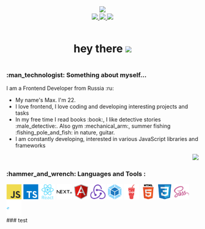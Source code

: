 <div id="header" align="center">
  <img src="https://media.giphy.com/media/JIX9t2j0ZTN9S/giphy.gif" width="250"/>
</div>
<div id="bages" align="center">
  <a href='https://vk.com/maks.ops96'>
    <img src="https://img.shields.io/badge/Vkontakte-blue?style=for-the-badge&logo=Vk&logoColor=white" />
  </a>
  <a href='https://www.instagram.com/maxiim.it?igsh=MXZzeXh2Y2t5bm1zOQ=='>
    <img src="https://img.shields.io/badge/instagram-red?style=for-the-badge&logo=Instagram&logoColor=white" />
  </a>
  <a href='https://t.me/maxiimit'>
    <img src="https://img.shields.io/badge/Telegram-blue?style=for-the-badge&logo=Telegram&logoColor=white" />
  </a>
</div>
<div align="center">
  <img src="https://komarev.com/ghpvc/?username=MaxTyson27e&style=flat-square&color=blue" alt=""/>
</div>
<h1 align="center">
  hey there
  <img src="https://media.giphy.com/media/hvRJCLFzcasrR4ia7z/giphy.gif" width="30px"/>
</h1>
<div>
  <div align="left" style="float: left">
    <h3>
      :man_technologist: Something about myself...
    </h3>
    <p>I am a Frontend Developer from Russia :ru:</p>
    <ul>
      <li>My name's Max. I'm 22. </li>
      <li>I love frontend, I love coding and developing interesting projects and tasks</li>
      <li>In my free time I read books :book:, I like detective stories :male_detective:. Also gym :mechanical_arm:, summer fishing :fishing_pole_and_fish: in nature, guitar.</li>
      <li>I am constantly developing, interested in various JavaScript libraries and frameworks</li>
    </ul>
  </div>
  <div align="right" vertical-align="middle">
    <img src="https://media.giphy.com/media/nZUcWtrNqs9Nu/giphy.gif" width="300px" />
  </div>
</div>
<h3>
  :hammer_and_wrench: Languages and Tools :
</h3>
<div>
  <img src="https://github.com/devicons/devicon/blob/master/icons/javascript/javascript-original.svg" width="40px" heigth="40px"/>
  <img width="40px" heigth="40px" src="https://github.com/devicons/devicon/blob/master/icons/typescript/typescript-original.svg"/>
  <img width="40px" heigth="40px" src="https://github.com/devicons/devicon/blob/master/icons/react/react-original-wordmark.svg"/>
  <img width="40px" heigth="40px" src="https://github.com/devicons/devicon/blob/master/icons/nextjs/nextjs-original-wordmark.svg"/>
  <img width="40px" heigth="40px" src="https://github.com/devicons/devicon/blob/master/icons/angularjs/angularjs-original.svg"/>
  <img width="40px" heigth="40px" src="https://github.com/devicons/devicon/blob/master/icons/redux/redux-original.svg"/>
  <img width="40px" heigth="40px" src="https://github.com/devicons/devicon/blob/master/icons/webpack/webpack-original.svg"/>
  <img width="40px" heigth="40px" src="https://github.com/devicons/devicon/blob/master/icons/gulp/gulp-plain.svg"/>
  <img width="40px" heigth="40px" src="https://github.com/devicons/devicon/blob/master/icons/html5/html5-original-wordmark.svg"/>
  <img width="40px" heigth="40px" src="https://github.com/devicons/devicon/blob/master/icons/css3/css3-original.svg"/>
  <img width="40px" heigth="40px" src="https://github.com/devicons/devicon/blob/master/icons/sass/sass-original.svg"/>
  <img width="40px" heigth="40px" src="https://github.com/devicons/devicon/blob/master/icons/tailwindcss/tailwindcss-original-wordmark.svg"/>
</div>
### test
